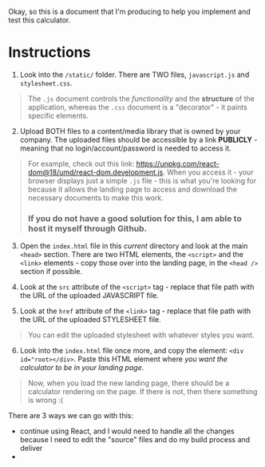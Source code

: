 Okay, so this is a document that I'm producing to help you implement and test this calculator. 

# Instructions

1. Look into the `/static/` folder. There are TWO files, `javascript.js` and `stylesheet.css`.
> The `.js` document controls the *functionality* and the **structure** of the application, whereas the `.css` document is a "decorator" - it paints specific elements.

2. Upload BOTH files to a content/media library that is owned by your company. The uploaded files should be accessible by a link **PUBLICLY** - meaning that no login/account/password is needed to access it.

> For example, check out this link: https://unpkg.com/react-dom@18/umd/react-dom.development.js. When you access it - your browser displays just a simple `.js` file - this is what you're looking for because it allows the landing page to access and download the necessary documents to make this work.
> 
> ### If you do not have a good solution for this, I am able to host it myself through Github.


3. Open the `index.html` file in this _current_ directory and look at the main `<head>` section. There are two HTML elements, the `<script>` and the `<link>` elements - copy those over into the landing page, in the `<head />` section if possible. 


4. Look at the `src` attribute of the `<script>` tag - replace that file path with the URL of the uploaded JAVASCRIPT file.


5. Look at the `href` attribute of the `<link>` tag - replace that file path with the URL of the uploaded STYLESHEET file.

> You can edit the uploaded stylesheet with whatever styles you want.

6. Look into the `index.html` file once more, and copy the element: `<div id="root></div>`. Paste this HTML element where _you want the calculator to be in your landing page_. 

> Now, when you load the new landing page, there should be a calculator rendering on the page. If there is not, then there something is wrong :(

There are 3 ways we can go with this:
- continue using React, and I would need to handle all the changes because I need to edit the "source" files and do my build process and deliver 
- 